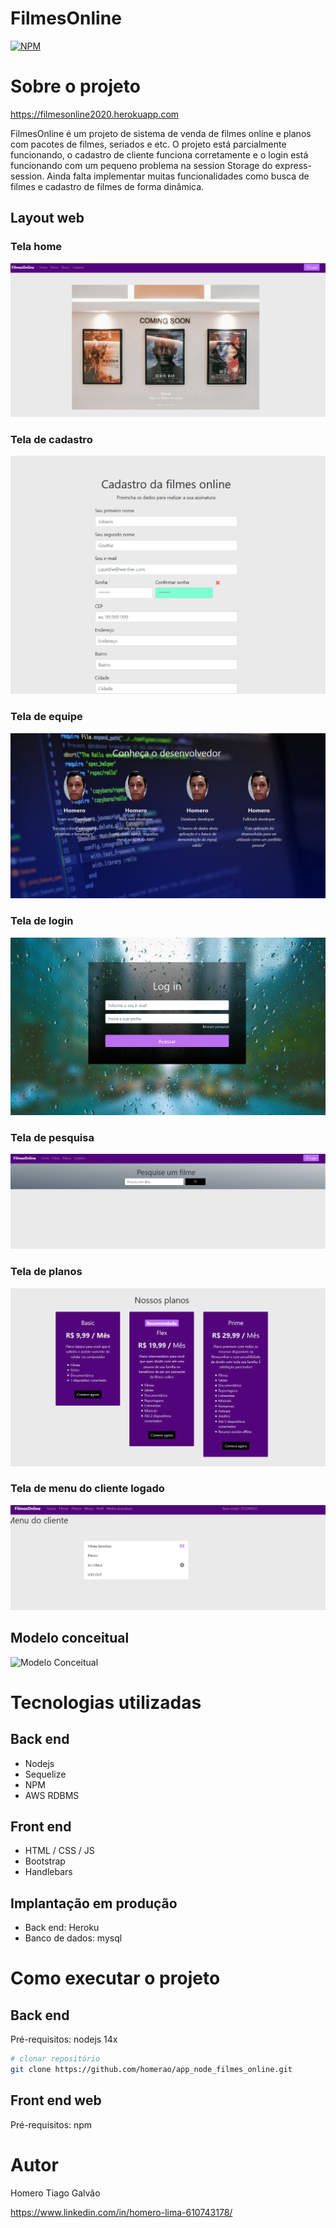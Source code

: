 # FilmesOnline
[![NPM](https://img.shields.io/npm/l/react)](https://github.com/neliocursos/exemplo-readme/blob/main/LICENSE) 

# Sobre o projeto

https://filmesonline2020.herokuapp.com

FilmesOnline é um projeto de sistema de venda de filmes online e planos com pacotes de filmes, seriados e etc.
O projeto está parcialmente funcionando, o cadastro de cliente funciona corretamente e o login está funcionando com um pequeno problema na session Storage do express-session. Ainda falta implementar muitas funcionalidades como busca de filmes e cadastro de filmes de forma dinâmica.



## Layout web
### Tela home
![Web 1](https://github.com/homerao/app_node_filmes_online/blob/main/portfolio/home.PNG)
### Tela de cadastro
![Web 2](https://github.com/homerao/app_node_filmes_online/blob/main/portfolio/cadastro.PNG)
### Tela de equipe
![Web 3](https://github.com/homerao/app_node_filmes_online/blob/main/portfolio/equipe.PNG)
### Tela de login
![Web 4](https://github.com/homerao/app_node_filmes_online/blob/main/portfolio/login.PNG)
### Tela de pesquisa
![Web 5](https://github.com/homerao/app_node_filmes_online/blob/main/portfolio/pesquisa_filmes.PNG)
### Tela de planos
![Web 6](https://github.com/homerao/app_node_filmes_online/blob/main/portfolio/planos.PNG)
### Tela de menu do cliente logado
![Web 7](https://github.com/homerao/app_node_filmes_online/blob/main/portfolio/menucliente.PNG)

## Modelo conceitual
![Modelo Conceitual](https://dev.mysql.com/doc/sakila/en/images/sakila-schema.png)

# Tecnologias utilizadas
## Back end
- Nodejs
- Sequelize
- NPM
- AWS RDBMS
## Front end
- HTML / CSS / JS 
- Bootstrap
- Handlebars

## Implantação em produção
- Back end: Heroku
- Banco de dados: mysql

# Como executar o projeto

## Back end
Pré-requisitos: nodejs 14x

```bash
# clonar repositório
git clone https://github.com/homerao/app_node_filmes_online.git


```

## Front end web
Pré-requisitos: npm 



# Autor

Homero Tiago Galvão

https://www.linkedin.com/in/homero-lima-610743178/
